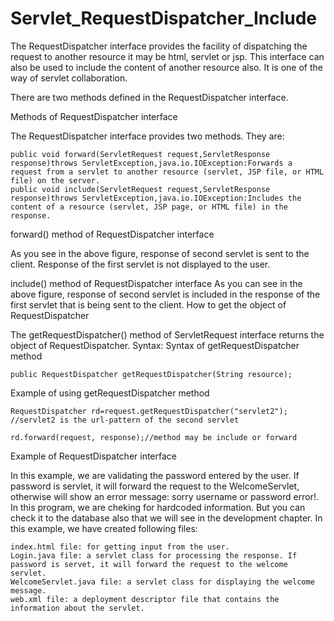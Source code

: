 # Servlet_RequestDispatcher_Include
The RequestDispatcher interface provides the facility of dispatching the request to another resource it may be html, servlet or jsp. This interface can also be used to include the content of another resource also. It is one of the way of servlet collaboration. 

There are two methods defined in the RequestDispatcher interface.

Methods of RequestDispatcher interface

The RequestDispatcher interface provides two methods. They are:

    public void forward(ServletRequest request,ServletResponse response)throws ServletException,java.io.IOException:Forwards a request from a servlet to another resource (servlet, JSP file, or HTML file) on the server.
    public void include(ServletRequest request,ServletResponse response)throws ServletException,java.io.IOException:Includes the content of a resource (servlet, JSP page, or HTML file) in the response.

forward() method of RequestDispatcher interface

As you see in the above figure, response of second servlet is sent to the client. Response of the first servlet is not displayed to the user.

include() method of RequestDispatcher interface
As you can see in the above figure, response of second servlet is included in the response of the first servlet that is being sent to the client.
How to get the object of RequestDispatcher

The getRequestDispatcher() method of ServletRequest interface returns the object of RequestDispatcher. Syntax:
Syntax of getRequestDispatcher method

    public RequestDispatcher getRequestDispatcher(String resource);  

Example of using getRequestDispatcher method

    RequestDispatcher rd=request.getRequestDispatcher("servlet2");  
    //servlet2 is the url-pattern of the second servlet  
      
    rd.forward(request, response);//method may be include or forward  

Example of RequestDispatcher interface

In this example, we are validating the password entered by the user. If password is servlet, it will forward the request to the WelcomeServlet, otherwise will show an error message: sorry username or password error!. In this program, we are cheking for hardcoded information. But you can check it to the database also that we will see in the development chapter. In this example, we have created following files:

    index.html file: for getting input from the user.
    Login.java file: a servlet class for processing the response. If password is servet, it will forward the request to the welcome servlet.
    WelcomeServlet.java file: a servlet class for displaying the welcome message.
    web.xml file: a deployment descriptor file that contains the information about the servlet.

